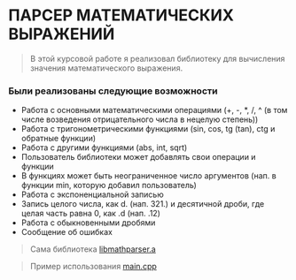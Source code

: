 # ПАРСЕР МАТЕМАТИЧЕСКИХ ВЫРАЖЕНИЙ

> В этой курсовой работе я реализовал библиотеку для вычисления значения математического выражения.

### Были реализованы следующие возможности
* Работа с основными математическими операциями (+, -, *, /, ^ (в том числе возведения отрицательного числа в нецелую степень))
* Работа с тригонометрическими функциями (sin, cos, tg (tan), ctg и обратные функции)
* Работа с другими функциями (abs, int, sqrt)
* Пользователь библиотеки может добавлять свои операции и функции
* В функциях может быть неограниченное число аргументов (нап. в функции min, которую добавил пользователь)
* Работа с экспоненциальной записью
* Запись целого числа, как d. (нап. 321.) и десятичной дроби, где целая часть равна 0, как .d (нап. .12)
* Работа с обыкновенными дробями
* Сообщение об ошибках

> Сама библиотека [libmathparser.a](https://github.com/SwiftyKey/MathParser/blob/master/lib/libmathparser.a)

> Пример использования [main.cpp](https://github.com/SwiftyKey/MathParser/blob/master/main.cpp)
